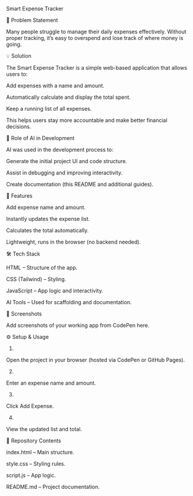 Smart Expense Tracker

📌 Problem Statement

Many people struggle to manage their daily expenses effectively. Without proper tracking, it’s easy to overspend and lose track of where money is going.

💡 Solution

The Smart Expense Tracker is a simple web-based application that allows users to:

Add expenses with a name and amount.

Automatically calculate and display the total spent.

Keep a running list of all expenses.

This helps users stay more accountable and make better financial decisions.

🤖 Role of AI in Development

AI was used in the development process to:

Generate the initial project UI and code structure.

Assist in debugging and improving interactivity.

Create documentation (this README and additional guides).

🚀 Features

Add expense name and amount.

Instantly updates the expense list.

Calculates the total automatically.

Lightweight, runs in the browser (no backend needed).

🛠️ Tech Stack

HTML – Structure of the app.

CSS (Tailwind) – Styling.

JavaScript – App logic and interactivity.

AI Tools – Used for scaffolding and documentation.

📸 Screenshots

Add screenshots of your working app from CodePen here.

⚙️ Setup & Usage

1. 

Open the project in your browser (hosted via CodePen or GitHub Pages).

2. 

Enter an expense name and amount.

3. 

Click Add Expense.

4. 

View the updated list and total.

📂 Repository Contents

index.html – Main structure.

style.css – Styling rules.

script.js – App logic.

README.md – Project documentation.

